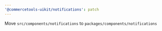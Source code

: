 ```yaml
---
'@commercetools-uikit/notifications': patch
---
```


Move `src/components/notifications` to `packages/components/notifications`
